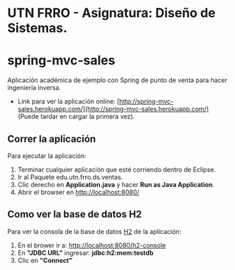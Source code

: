 # UTN FRRO - Asignatura: Diseño de Sistemas.
# spring-mvc-sales
Aplicación académica de ejemplo con Spring de punto de venta para hacer ingeniería inversa.
- Link para ver la aplicación online: [http://spring-mvc-sales.herokuapp.com/](http://spring-mvc-sales.herokuapp.com/) (Puede tardar en cargar la primera vez).
## Correr la aplicación
Para ejecutar la aplicación:
1. Terminar cualquier aplicación que esté corriendo dentro de Eclipse.
2. Ir al Paquete edu.utn.frro.ds.ventas.
3. Clic derecho en **Application.java** y hacer **Run as Java Application**.
4. Abrir el browser en [http://localhost:8080/](http://localhost:8080/)

## Como ver la base de datos H2
Para ver la consola de la base de datos [H2](http://www.h2database.com/) de la aplicación:
1. En el brower ir a: [http://localhost:8080/h2-console](http://localhost:8080/h2-console)
2. En **"JDBC URL"** ingresar: **jdbc:h2:mem:testdb**
3. Clic en **"Connect"**
